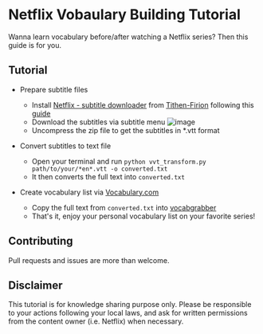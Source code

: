 # Netflix Vobaulary Building Tutorial

Wanna learn vocabulary before/after watching a Netflix series? Then this guide is for you.


## Tutorial

- Prepare subtitle files
  - Install [Netflix - subtitle downloader](https://greasyfork.org/zh-TW/scripts/26654-netflix-subtitle-downloader) from [Tithen-Firion](https://greasyfork.org/zh-TW/users/15883-tithen-firion) following this [guide](https://greasyfork.org/zh-TW)
  - Download the subtitles via subtitle menu ![image](https://greasyfork.org/system/screenshots/screenshots/000/013/616/original/menu.png?1546605608)
  - Uncompress the zip file to get the subtitles in *.vtt format

- Convert subtitles to text file
  - Open your terminal and run
    `python vvt_transform.py path/to/your/*en*.vtt -o converted.txt`
  - It then converts the full text into `converted.txt`

- Create vocabulary list via [Vocabulary.com](https://www.vocabulary.com/lists/vocabgrabber)

  - Copy the full text from `converted.txt` into [vocabgrabber](https://www.vocabulary.com/lists/vocabgrabber)
  - That's it, enjoy your personal vocabulary list on your favorite series!

## Contributing

Pull requests and issues are more than welcome.

## Disclaimer

This tutorial is for knowledge sharing purpose only. Please be responsible to your actions following your local laws, and ask for written permissions from the content owner (i.e. Netflix) when necessary.
